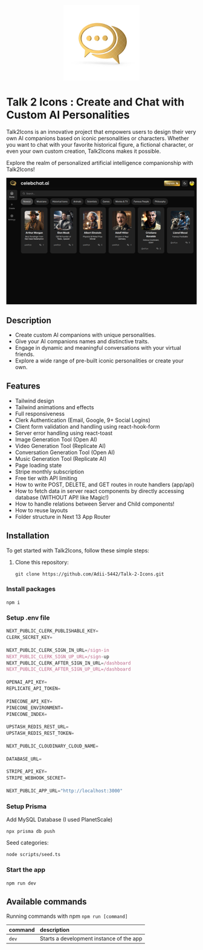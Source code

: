 <div align="center" style="display: flex; justify-content: center; align-items: center;">
  <img src="/public/logoa.png" alt="Talk 2 Icons Logo" width="200">
</div>

# Talk 2 Icons : Create and Chat with Custom AI Personalities

Talk2Icons is an innovative project that empowers users to design their very own AI companions based on iconic personalities or characters. Whether you want to chat with your favorite historical figure, a fictional character, or even your own custom creation, Talk2Icons makes it possible.

Explore the realm of personalized artificial intelligence companionship with Talk2Icons!

<div align="center" style="display: flex; justify-content: center; align-items: center;marginTop:50">
    <img src="/public/home.png" alt="Talk 2 Icons Logo">
</div>

## Description

- Create custom AI companions with unique personalities.
- Give your AI companions names and distinctive traits.
- Engage in dynamic and meaningful conversations with your virtual friends.
- Explore a wide range of pre-built iconic personalities or create your own.

## Features

- Tailwind design
- Tailwind animations and effects
- Full responsiveness
- Clerk Authentication (Email, Google, 9+ Social Logins)
- Client form validation and handling using react-hook-form
- Server error handling using react-toast
- Image Generation Tool (Open AI)
- Video Generation Tool (Replicate AI)
- Conversation Generation Tool (Open AI)
- Music Generation Tool (Replicate AI)
- Page loading state
- Stripe monthly subscription
- Free tier with API limiting
- How to write POST, DELETE, and GET routes in route handlers (app/api)
- How to fetch data in server react components by directly accessing database (WITHOUT API! like Magic!)
- How to handle relations between Server and Child components!
- How to reuse layouts
- Folder structure in Next 13 App Router

## Installation

To get started with Talk2Icons, follow these simple steps:

1. Clone this repository:
   ```shell
   git clone https://github.com/Adii-5442/Talk-2-Icons.git
### Install packages

```shell
npm i
```

### Setup .env file


```js
NEXT_PUBLIC_CLERK_PUBLISHABLE_KEY=
CLERK_SECRET_KEY=

NEXT_PUBLIC_CLERK_SIGN_IN_URL=/sign-in
NEXT_PUBLIC_CLERK_SIGN_UP_URL=/sign-up
NEXT_PUBLIC_CLERK_AFTER_SIGN_IN_URL=/dashboard
NEXT_PUBLIC_CLERK_AFTER_SIGN_UP_URL=/dashboard

OPENAI_API_KEY=
REPLICATE_API_TOKEN=

PINECONE_API_KEY=
PINECONE_ENVIRONMENT=
PINECONE_INDEX=

UPSTASH_REDIS_REST_URL=
UPSTASH_REDIS_REST_TOKEN=

NEXT_PUBLIC_CLOUDINARY_CLOUD_NAME=

DATABASE_URL=

STRIPE_API_KEY=
STRIPE_WEBHOOK_SECRET=

NEXT_PUBLIC_APP_URL="http://localhost:3000"
```

### Setup Prisma

Add MySQL Database (I used PlanetScale)

```shell
npx prisma db push

```

Seed categories:
```shell
node scripts/seed.ts
```

### Start the app

```shell
npm run dev
```

## Available commands

Running commands with npm `npm run [command]`

| command         | description                              |
| :-------------- | :--------------------------------------- |
| `dev`           | Starts a development instance of the app |
